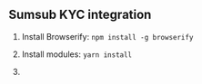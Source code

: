 ## Sumsub KYC integration

1. Install Browserify: 
`npm install -g browserify`

2. Install modules: `yarn install`

3. 
